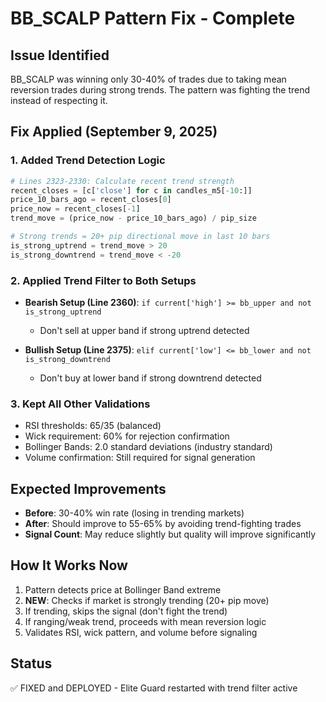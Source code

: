 # BB_SCALP Pattern Fix - Complete

## Issue Identified
BB_SCALP was winning only 30-40% of trades due to taking mean reversion trades during strong trends. The pattern was fighting the trend instead of respecting it.

## Fix Applied (September 9, 2025)

### 1. Added Trend Detection Logic
```python
# Lines 2323-2330: Calculate recent trend strength
recent_closes = [c['close'] for c in candles_m5[-10:]]
price_10_bars_ago = recent_closes[0]
price_now = recent_closes[-1]
trend_move = (price_now - price_10_bars_ago) / pip_size

# Strong trends = 20+ pip directional move in last 10 bars
is_strong_uptrend = trend_move > 20
is_strong_downtrend = trend_move < -20
```

### 2. Applied Trend Filter to Both Setups
- **Bearish Setup (Line 2360)**: `if current['high'] >= bb_upper and not is_strong_uptrend`
  - Don't sell at upper band if strong uptrend detected
  
- **Bullish Setup (Line 2375)**: `elif current['low'] <= bb_lower and not is_strong_downtrend`
  - Don't buy at lower band if strong downtrend detected

### 3. Kept All Other Validations
- RSI thresholds: 65/35 (balanced)
- Wick requirement: 60% for rejection confirmation
- Bollinger Bands: 2.0 standard deviations (industry standard)
- Volume confirmation: Still required for signal generation

## Expected Improvements
- **Before**: 30-40% win rate (losing in trending markets)
- **After**: Should improve to 55-65% by avoiding trend-fighting trades
- **Signal Count**: May reduce slightly but quality will improve significantly

## How It Works Now
1. Pattern detects price at Bollinger Band extreme
2. **NEW**: Checks if market is strongly trending (20+ pip move)
3. If trending, skips the signal (don't fight the trend)
4. If ranging/weak trend, proceeds with mean reversion logic
5. Validates RSI, wick pattern, and volume before signaling

## Status
✅ FIXED and DEPLOYED - Elite Guard restarted with trend filter active